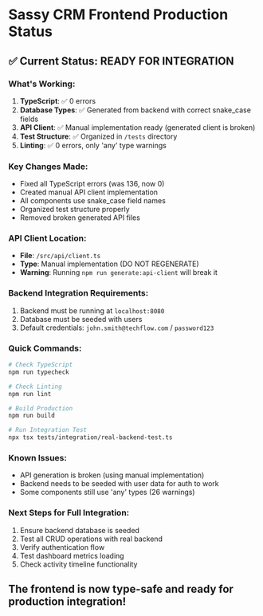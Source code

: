 # Sassy CRM Frontend Production Status

## ✅ Current Status: READY FOR INTEGRATION

### What's Working:
1. **TypeScript**: ✅ 0 errors
2. **Database Types**: ✅ Generated from backend with correct snake_case fields
3. **API Client**: ✅ Manual implementation ready (generated client is broken)
4. **Test Structure**: ✅ Organized in `/tests` directory
5. **Linting**: ✅ 0 errors, only 'any' type warnings

### Key Changes Made:
- Fixed all TypeScript errors (was 136, now 0)
- Created manual API client implementation
- All components use snake_case field names
- Organized test structure properly
- Removed broken generated API files

### API Client Location:
- **File**: `/src/api/client.ts`
- **Type**: Manual implementation (DO NOT REGENERATE)
- **Warning**: Running `npm run generate:api-client` will break it

### Backend Integration Requirements:
1. Backend must be running at `localhost:8080`
2. Database must be seeded with users
3. Default credentials: `john.smith@techflow.com` / `password123`

### Quick Commands:
```bash
# Check TypeScript
npm run typecheck

# Check Linting
npm run lint

# Build Production
npm run build

# Run Integration Test
npx tsx tests/integration/real-backend-test.ts
```

### Known Issues:
- API generation is broken (using manual implementation)
- Backend needs to be seeded with user data for auth to work
- Some components still use 'any' types (26 warnings)

### Next Steps for Full Integration:
1. Ensure backend database is seeded
2. Test all CRUD operations with real backend
3. Verify authentication flow
4. Test dashboard metrics loading
5. Check activity timeline functionality

## The frontend is now type-safe and ready for production integration!